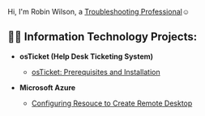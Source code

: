Hi, I'm Robin Wilson, a <a href="https://www.linkedin.com/in/robin-wilson-357018158?lipi=urn%3Ali%3Apage%3Ad_flagship3_profile_view_base_contact_details%3B5AgLiy2%2FT76mxmUA4P5AMQ%3D%3D">Troubleshooting  Professional</a>☺</h1>

<h2>👨‍💻 Information Technology Projects:</h2>

- <b>osTicket (Help Desk Ticketing System)</b>
  - [osTicket: Prerequisites and Installation](https://github.com/Tbleshoot/Ticketing)
  
- <b>Microsoft Azure</b>
  - [Configuring Resouce to Create Remote Desktop](https://github.com/Tbleshoot/-resource-group)
  

